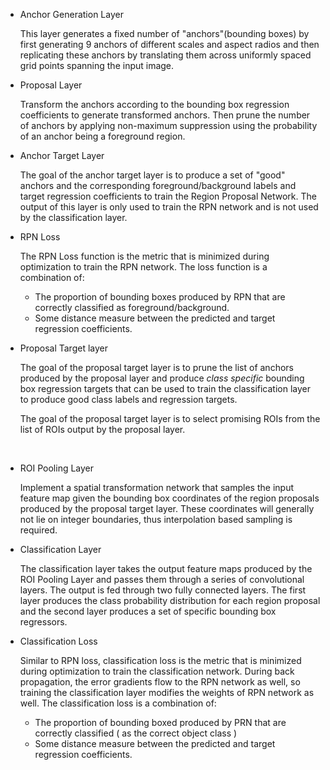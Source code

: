 - Anchor Generation Layer

  This layer generates a fixed number of "anchors"(bounding boxes) by first generating 9 anchors of different scales and aspect radios and then replicating these anchors by translating them across uniformly spaced grid points spanning the input image.

- Proposal Layer

  Transform the anchors according to the bounding box regression coefficients to generate transformed anchors. Then prune the number of anchors by applying non-maximum suppression using the probability of an anchor being a foreground region.

- Anchor Target Layer

  The goal of the anchor target layer is to produce a set of "good" anchors and the corresponding foreground/background labels and target  regression coefficients to train the Region Proposal Network. The output of this layer is only used to train the RPN network and is not used by the classification layer.

- RPN Loss

  The RPN Loss function is the metric that is minimized during  optimization to train the RPN network. The loss function is a combination of:

  - The proportion of bounding boxes produced by RPN that are correctly classified as foreground/background. 
  - Some distance measure between the predicted and target regression coefficients.

- Proposal Target layer

  The goal of the proposal target layer is to prune the list of anchors produced by the proposal layer and produce _class specific_ bounding box regression targets that can be used to train the classification layer to produce good class labels and regression targets.

  The goal of the proposal target layer is to select promising ROIs from the list of ROIs output by the proposal layer.

​	



- ROI Pooling Layer

  Implement a spatial transformation network that samples the input feature map given the bounding box coordinates of the region proposals produced by the proposal target layer. These coordinates will generally not lie on integer boundaries, thus interpolation based sampling is required.

- Classification Layer

  The classification layer takes the output feature maps produced by the ROI Pooling Layer and passes them through a series of convolutional layers. The output is fed through two fully connected layers. The first layer produces the class probability distribution for each region proposal and the second layer produces a set of specific bounding box regressors.

- Classification Loss

  Similar to RPN loss, classification loss is the metric that is minimized during optimization to train the classification network. During back propagation, the error gradients flow to the RPN network as well, so training the classification layer modifies the weights of RPN network as well. The classification loss is a combination of:

  - The proportion of bounding boxed produced by PRN that are correctly classified ( as the correct object class )
  - Some distance measure between the predicted and target regression coefficients.